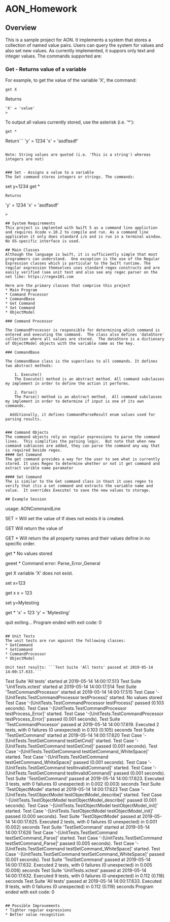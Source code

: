 # AON_Homework

## Overview

This is a sample project for AON.  It implements a system that stores a collection of named value pairs. Users can query the system for values and also set new values.  As currently implemented, it suppors only text and integer values.  The commands supported are:

### Get - Returns value of a variable

For example, to get the value of the variable 'X', the command:
```
get X
```
Returns
```
'X' = 'value'
>
```
To output all values currently stored, use the asterisk (i.e. '*'):
```
get *
```
Return```
'y' = 1234
'x' = 'asdfasdf'
>
```

Note: String values are quoted (i.e. 'This is a string') whereas integers are not)


### Set - Assigns a value to a variable
The Set command stores integers or strings. The commands:
```
set y=1234
get *
```
Returns
```
'y' = 1234
'x' = 'asdfasdf'
```
>

## System Requirements
This project is implented with Swift 5 as a command line appliction and requires Xcode v.10.2 to compile and run. As a command line applicaton it only does standard i/o and is run in a terminal window.  No OS-specific interface is used.

## Main Classes
Although the language is Swift, it is sufficiently simple that most programmers can understand.  One exception is the use of the Regular Expression classes which is particular to the Swift runtime. The regular expression themselves uses standard regex constructs and are easily verified (see unit test and also see any regec parser on the net like: https://regex101.com

Here are the primary classes that comprise this project
* Main Program
* Command Processor
* CommandBase
* Get Command
* Set Command
* ObjectModel

### Command Processor

The CommandProcessor is responsible for determining which command is entered and executing the command.  The class also defines 'dataStore' collection where all values are stored.  The dataStore is a dictionary of ObjectModel objects with the variable name as the key.

### CommandBase
  
The CommandBase class is the superclass to all commands. It defines two abstract methods:
    
    1. Execute()
    The Execute() method is an abstract method. All command subclasses my implement in order to define the action it performs. 
    
    2. Parse()
    The Parse() method is an abstract method.  All command subclasses my implement in order to determine if input is one of its own commands.  
  
  Additionally, it defines CommandParseResult enum values used for parsing results.
  

### Command Objects
The command objects rely on regular expressions to parse the command lines.  This simplifies the parsing logic.  But note that when new command sublasses are added, they can parse the command any way that is required beside regex.
#### Get Command
The get command provides a way for the user to see what is currently stored. It uses Regex to determine whether or not it get command and extract varible name paramater
    
#### Set Command
The is similar to the Get command class in thast it uses regex to verify that itis a set command and extracts the variable name and value.  It overrides Execute( to save the new values to storage.

## Example Session
```
usage:
AONCommandLine

SET <property name> = <value>
  Will set the value of <property name>
  If <property name> does not exists it is created.
 
GET <property name>
  Will return the value of <property name>
 
GET *
  Will return the all property names and their values define in no specific order.
>
get *
No values stored
> 
geeet *
Command error: Parse_Error_General
> 
get X
variable 'X' does not exist.
> 
set x=123
> 
get x
x = 123
> 
set y=Mytesting
> 
get *
'x' = 123
'y' = 'Mytesting'
> 
quit
exiting...
Program ended with exit code: 0
```

## Unit Tests
The unit tests are run against the following classes:
* GetCommand
* SetCommand
* CommandProcessor
* ObjectModel

Unit test results: ```Test Suite 'All tests' passed at 2019-05-14 14:00:17.633.```
```
Test Suite 'All tests' started at 2019-05-14 14:00:17.513
Test Suite 'UnitTests.xctest' started at 2019-05-14 14:00:17.514
Test Suite 'TestCommandProcessor' started at 2019-05-14 14:00:17.515
Test Case '-[UnitTests.TestCommandProcessor testProcess]' started.
No values stored
Test Case '-[UnitTests.TestCommandProcessor testProcess]' passed (0.103 seconds).
Test Case '-[UnitTests.TestCommandProcessor testProcess_Error]' started.
Test Case '-[UnitTests.TestCommandProcessor testProcess_Error]' passed (0.001 seconds).
Test Suite 'TestCommandProcessor' passed at 2019-05-14 14:00:17.619.
	 Executed 2 tests, with 0 failures (0 unexpected) in 0.103 (0.105) seconds
Test Suite 'TestGetCommand' started at 2019-05-14 14:00:17.620
Test Case '-[UnitTests.TestGetCommand testGetCmd]' started.
Test Case '-[UnitTests.TestGetCommand testGetCmd]' passed (0.001 seconds).
Test Case '-[UnitTests.TestGetCommand testGetCommand_WhiteSpace]' started.
Test Case '-[UnitTests.TestGetCommand testGetCommand_WhiteSpace]' passed (0.001 seconds).
Test Case '-[UnitTests.TestGetCommand testInvalidCommand]' started.
Test Case '-[UnitTests.TestGetCommand testInvalidCommand]' passed (0.001 seconds).
Test Suite 'TestGetCommand' passed at 2019-05-14 14:00:17.623.
	 Executed 3 tests, with 0 failures (0 unexpected) in 0.002 (0.003) seconds
Test Suite 'TestObjectModel' started at 2019-05-14 14:00:17.623
Test Case '-[UnitTests.TestObjectModel testObjectModel_describe]' started.
Test Case '-[UnitTests.TestObjectModel testObjectModel_describe]' passed (0.001 seconds).
Test Case '-[UnitTests.TestObjectModel testObjectModel_init]' started.
Test Case '-[UnitTests.TestObjectModel testObjectModel_init]' passed (0.000 seconds).
Test Suite 'TestObjectModel' passed at 2019-05-14 14:00:17.625.
	 Executed 2 tests, with 0 failures (0 unexpected) in 0.001 (0.002) seconds
Test Suite 'TestSetCommand' started at 2019-05-14 14:00:17.626
Test Case '-[UnitTests.TestSetCommand testSetCommand_Parse]' started.
Test Case '-[UnitTests.TestSetCommand testSetCommand_Parse]' passed (0.005 seconds).
Test Case '-[UnitTests.TestSetCommand testSetCommand_WhiteSpace]' started.
Test Case '-[UnitTests.TestSetCommand testSetCommand_WhiteSpace]' passed (0.001 seconds).
Test Suite 'TestSetCommand' passed at 2019-05-14 14:00:17.632.
	 Executed 2 tests, with 0 failures (0 unexpected) in 0.005 (0.006) seconds
Test Suite 'UnitTests.xctest' passed at 2019-05-14 14:00:17.632.
	 Executed 9 tests, with 0 failures (0 unexpected) in 0.112 (0.118) seconds
Test Suite 'All tests' passed at 2019-05-14 14:00:17.633.
	 Executed 9 tests, with 0 failures (0 unexpected) in 0.112 (0.119) seconds
Program ended with exit code: 0
```

## Possible Improvements
* Tighter regular expressions
* Better value recognition
